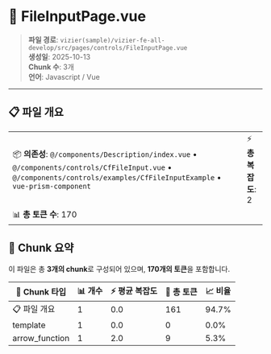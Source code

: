 # 📄 FileInputPage.vue

> **파일 경로**: `vizier(sample)/vizier-fe-all-develop/src/pages/controls/FileInputPage.vue`  
> **생성일**: 2025-10-13  
> **Chunk 수**: 3개  
> **언어**: Javascript / Vue
---


## 📋 파일 개요

| | |
|--|--|
| 📦 **의존성**: `@/components/Description/index.vue` • `@/components/controls/CfFileInput.vue` • `@/components/controls/examples/CfFileInputExample` • `vue-prism-component` | ⚡ **총 복잡도**: 2 |
| 📊 **총 토큰 수**: 170 |  |






## 🧩 Chunk 요약

이 파일은 총 **3개의 chunk**로 구성되어 있으며, **170개의 토큰**을 포함합니다.

| 🧩 Chunk 타입 | 📊 개수 | ⚡ 평균 복잡도 | 📝 총 토큰 | 📈 비율 |
|---------------|--------|-------------|----------|--------|
| 📋 파일 개요 | 1 | 0.0 | 161 | 94.7% |
| template | 1 | 0.0 | 0 | 0.0% |
| arrow_function | 1 | 2.0 | 9 | 5.3% |

